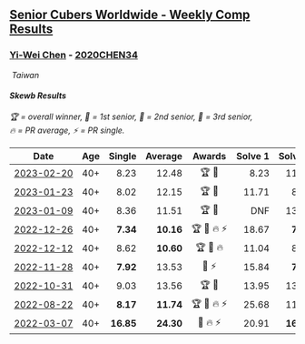 <style>table {white-space: nowrap;}</style>
<link rel="stylesheet" type="text/css" href="/scw-comp/css/flags.css" />

## [Senior Cubers Worldwide - Weekly Comp Results](/scw-comp/results/)
### [Yi-Wei Chen](README.md) - [2020CHEN34](https://www.worldcubeassociation.org/persons/2020CHEN34?event=skewb)

<i class="flag flag-TW" />&nbsp;Taiwan

#### Skewb Results

<span style="white-space: nowrap;">🏆 = overall winner</span>, <span style="white-space: nowrap;">🥇 = 1st senior</span>, <span style="white-space: nowrap;">🥈 = 2nd senior</span>, <span style="white-space: nowrap;">🥉 = 3rd senior</span>, <span style="white-space: nowrap;">🔥 = PR average</span>, <span style="white-space: nowrap;">⚡ = PR single</span>.

| Date | Age | Single | Average | Awards | Solve 1 | Solve 2 | Solve 3 | Solve 4 | Solve 5 | Video |
| :--: | :--: | --: | --: | :--: | --: | --: | --: | --: | --: | :-- |
| [2023-02-20](../../results/2023-02-20/skewb.md) | 40+ | 8.23 | 12.48 | 🏆 🥇 | 8.23 | 11.21 | 15.91 | 14.33 | 11.91 | [Desktop](https://www.facebook.com/events/902902514362571/permalink/904623514190471) / [Mobile](https://m.facebook.com/events/902902514362571?view=permalink&id=904623514190471) |
| [2023-01-23](../../results/2023-01-23/skewb.md) | 40+ | 8.02 | 12.15 | 🏆 🥇 | 11.71 | 8.02 | 14.85 | 11.98 | 12.76 | [Desktop](https://www.facebook.com/events/1297068784473295/permalink/1305422726971234) / [Mobile](https://m.facebook.com/events/1297068784473295?view=permalink&id=1305422726971234) |
| [2023-01-09](../../results/2023-01-09/skewb.md) | 40+ | 8.36 | 11.51 | 🏆 🥇 | DNF | 13.36 | 11.23 | 8.36 | 9.95 | [Desktop](https://www.facebook.com/events/3345232965716031/permalink/3353173664921961) / [Mobile](https://m.facebook.com/events/3345232965716031?view=permalink&id=3353173664921961) |
| [2022-12-26](../../results/2022-12-26/skewb.md) | 40+ | **7.34** | **10.16** | 🏆 🥇 🔥 ⚡ | 18.67 | **7.34** | 9.98 | 9.84 | 10.67 | [Desktop](https://www.facebook.com/events/1093949927944727/permalink/1099536930719360) / [Mobile](https://m.facebook.com/events/1093949927944727?view=permalink&id=1099536930719360) |
| [2022-12-12](../../results/2022-12-12/skewb.md) | 40+ | 8.62 | **10.60** | 🏆 🥇 🔥 | 11.04 | 8.91 | 8.62 | 16.59 | 11.86 | [Desktop](https://www.facebook.com/events/663641112081341/permalink/666106945168091) / [Mobile](https://m.facebook.com/events/663641112081341?view=permalink&id=666106945168091) |
| [2022-11-28](../../results/2022-11-28/skewb.md) | 40+ | **7.92** | 13.53 | 🥇 ⚡ | 15.84 | **7.92** | 16.39 | 10.83 | 13.91 | [Desktop](https://www.facebook.com/events/1804728823229042/permalink/1814229445612313) / [Mobile](https://m.facebook.com/events/1804728823229042?view=permalink&id=1814229445612313) |
| [2022-10-31](../../results/2022-10-31/skewb.md) | 40+ | 9.03 | 13.56 | 🏆 🥇 | 13.95 | 13.24 | 9.03 | 13.50 | DNF | [Desktop](https://www.facebook.com/events/843784600089254/permalink/846933653107682) / [Mobile](https://m.facebook.com/events/843784600089254?view=permalink&id=846933653107682) |
| [2022-08-22](../../results/2022-08-22/skewb.md) | 40+ | **8.17** | **11.74** | 🏆 🥇 🔥 ⚡ | 25.68 | 11.78 | 12.01 | **8.17** | 11.42 | [Desktop](https://www.facebook.com/events/476554570981315/permalink/483107196992719) / [Mobile](https://m.facebook.com/events/476554570981315?view=permalink&id=483107196992719) |
| [2022-03-07](../../results/2022-03-07/skewb.md) | 40+ | **16.85** | **24.30** | 🥉 🔥 ⚡ | 20.91 | **16.85** | 19.77 | 32.21 | 39.02 | [Desktop](https://www.facebook.com/events/492851219083428/permalink/498701758498374) / [Mobile](https://m.facebook.com/events/492851219083428?view=permalink&id=498701758498374) |


<!-- Global site tag (gtag.js) - Google Analytics -->
<script async src="https://www.googletagmanager.com/gtag/js?id=UA-86348435-3"></script>
<script>window.dataLayer = window.dataLayer || []; function gtag() {dataLayer.push(arguments);} gtag('js', new Date()); gtag('config', 'UA-86348435-3');</script>
